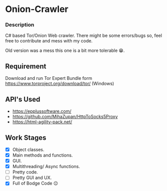 # Onion-Crawler
### Description
C# based Tor/Onion Web crawler.
There might be some errors/bugs so,
feel free to contribute and mess with my code.

Old version was a mess this one is a bit more tolerable :grin:.


## Requirement
Download and run Tor Expert Bundle form https://www.torproject.org/download/tor/ (Windows)


## API's Used
- https://epplussoftware.com/
- https://github.com/MihaZupan/HttpToSocks5Proxy
- https://html-agility-pack.net/


## Work Stages
- [x] Object classes.
- [x] Main methods and functions.
- [x] GUI.
- [x] Multithreading/ Async functions.
- [ ] Pretty code.
- [ ] Pretty GUI and UX.
- [x] Full of Bodge Code	:neutral_face:

